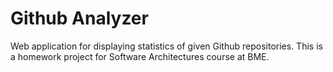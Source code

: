 # Github Analyzer

Web application for displaying statistics of given Github repositories. This is a homework project for Software Architectures course at BME. 

